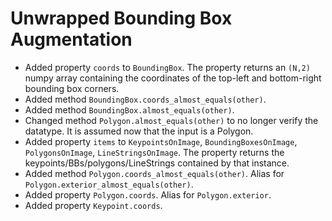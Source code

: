 # Unwrapped Bounding Box Augmentation

* Added property `coords` to `BoundingBox`. The property returns an `(N,2)`
  numpy array containing the coordinates of the top-left and bottom-right
  bounding box corners.
* Added method `BoundingBox.coords_almost_equals(other)`.
* Added method `BoundingBox.almost_equals(other)`.
* Changed method `Polygon.almost_equals(other)` to no longer verify the
  datatype. It is assumed now that the input is a Polygon.
* Added property `items` to `KeypointsOnImage`, `BoundingBoxesOnImage`,
  `PolygonsOnImage`, `LineStringsOnImage`. The property returns the
  keypoints/BBs/polygons/LineStrings contained by that instance.
* Added method `Polygon.coords_almost_equals(other)`. Alias for
  `Polygon.exterior_almost_equals(other)`.
* Added property `Polygon.coords`. Alias for `Polygon.exterior`.
* Added property `Keypoint.coords`.
